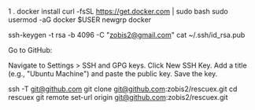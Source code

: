 1 . docker install
curl -fsSL https://get.docker.com | sudo bash
sudo usermod -aG docker $USER
newgrp docker



ssh-keygen -t rsa -b 4096 -C "zobis2@gmail.com"
cat ~/.ssh/id_rsa.pub

Go to GitHub:

Navigate to Settings > SSH and GPG keys.
Click New SSH Key.
Add a title (e.g., "Ubuntu Machine") and paste the public key.
Save the key.

ssh -T git@github.com
git clone git@github.com:zobis2/rescuex.git
cd rescuex
git remote set-url origin git@github.com:zobis2/rescuex.git
